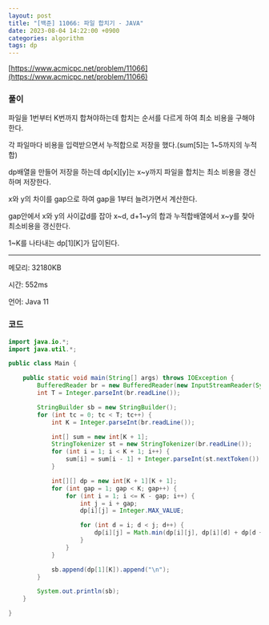 ```yaml
---
layout: post
title: "[백준] 11066: 파일 합치기 - JAVA"
date: 2023-08-04 14:22:00 +0900
categories: algorithm
tags: dp
---
```


[https://www.acmicpc.net/problem/11066](https://www.acmicpc.net/problem/11066)

### 풀이

파일을 1번부터 K번까지 합쳐야하는데 합치는 순서를 다르게 하여 최소 비용을 구해야 한다.

각 파일마다 비용을 입력받으면서 누적합으로 저장을 했다.(sum[5]는 1~5까지의 누적합)

dp배열을 만들어 저장을 하는데 dp[x][y]는 x~y까지 파일을 합치는 최소 비용을 갱신하며 저장한다.

x와 y의 차이를 gap으로 하여 gap을 1부터 늘려가면서 계산한다.

gap안에서 x와 y의 사이값d를 잡아 x~d, d+1~y의 합과 누적합배열에서 x~y를 찾아 최소비용을 갱신한다.

1~K를 나타내는 dp[1][K]가 답이된다.

---

메모리: 32180KB

시간: 552ms

언어: Java 11

### 코드

```java
import java.io.*;
import java.util.*;

public class Main {

    public static void main(String[] args) throws IOException {
        BufferedReader br = new BufferedReader(new InputStreamReader(System.in));
        int T = Integer.parseInt(br.readLine());

        StringBuilder sb = new StringBuilder();
        for (int tc = 0; tc < T; tc++) {
            int K = Integer.parseInt(br.readLine());

            int[] sum = new int[K + 1];
            StringTokenizer st = new StringTokenizer(br.readLine());
            for (int i = 1; i < K + 1; i++) {
                sum[i] = sum[i - 1] + Integer.parseInt(st.nextToken());
            }

            int[][] dp = new int[K + 1][K + 1];
            for (int gap = 1; gap < K; gap++) {
                for (int i = 1; i <= K - gap; i++) {
                    int j = i + gap;
                    dp[i][j] = Integer.MAX_VALUE;

                    for (int d = i; d < j; d++) {
                        dp[i][j] = Math.min(dp[i][j], dp[i][d] + dp[d + 1][j] + sum[j] - sum[i - 1]);
                    }
                }
            }

            sb.append(dp[1][K]).append("\n");
        }

        System.out.println(sb);
    }

}
```
